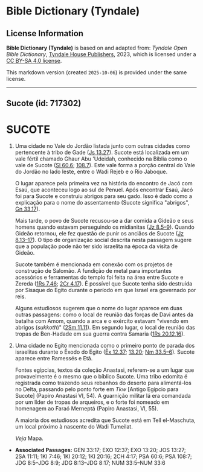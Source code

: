 # Bible Dictionary (Tyndale)

## License Information

**Bible Dictionary (Tyndale)** is based on and adapted from: _Tyndale Open Bible Dictionary_, [Tyndale House Publishers](https://tyndaleopenresources.com/), 2023, which is licensed under a [CC BY-SA 4.0 license](https://creativecommons.org/licenses/by-sa/4.0/legalcode.en).

This markdown version (created `2025-10-06`) is provided under the same license.



--------------------------------

## Sucote (id: 717302)

SUCOTE
======

1. Uma cidade no Vale do Jordão listada junto com outras cidades como pertencente à tribo de Gade ([Js 13\.27](https://ref.ly/Josh13:27)). Sucote está localizada em um vale fértil chamado Ghaur Abu 'Udeidah, conhecido na Bíblia como o vale de Sucote ([Sl 60\.6](https://ref.ly/Ps60:6); [108\.7](https://ref.ly/Ps108:7)). Este vale forma a porção central do Vale do Jordão no lado leste, entre o Wadi Rejeb e o Rio Jaboque.

    O lugar aparece pela primeira vez na história do encontro de Jacó com Esaú, que aconteceu logo ao sul de Penuel. Após encontrar Esaú, Jacó foi para Sucote e construiu abrigos para seu gado. Isso é dado como a explicação para o nome do assentamento (Sucote significa "abrigos", [Gn 33\.17](https://ref.ly/Gen33:17)).

    Mais tarde, o povo de Sucote recusou\-se a dar comida a Gideão e seus homens quando estavam perseguindo os midianitas ([Jz 8\.5–9](https://ref.ly/Judg8:5-Judg8:9)). Quando Gideão retornou, ele fez questão de punir os anciãos de Sucote ([Jz 8\.13–17](https://ref.ly/Judg8:13-Judg8:17)). O tipo de organização social descrita nesta passagem sugere que a população pode não ter sido israelita na época da visita de Gideão.

    Sucote também é mencionada em conexão com os projetos de construção de Salomão. A fundição de metal para importantes acessórios e ferramentas do templo foi feita na área entre Sucote e Zereda ([1Rs 7\.46](https://ref.ly/1Kgs7:46); [2Cr 4\.17](https://ref.ly/2Chr4:17)). É possível que Sucote tenha sido destruída por Sisaque do Egito durante o período em que Israel era governado por reis.

    Alguns estudiosos sugerem que o nome do lugar aparece em duas outras passagens: como o local de reunião das forças de Davi antes da batalha com Amom, quando a arca e o exército estavam "vivendo em abrigos (*sukkoth*)" ([2Sm 11\.11](https://ref.ly/2Sam11:11)). Em segundo lugar, o local de reunião das tropas de Ben\-Hadade em sua guerra contra Samaria ([1Rs 20\.12,16](https://ref.ly/1Kgs20:12,1Kgs20:16)).

2. Uma cidade no Egito mencionada como o primeiro ponto de parada dos israelitas durante o Êxodo do Egito ([Êx 12\.37](https://ref.ly/Exod12:37); [13\.20](https://ref.ly/Exod13:20); [Nm 33\.5–6](https://ref.ly/Num33:5-Num33:6)). Sucote aparece entre Ramessés e Etã.

    Fontes egípcias, textos da coleção Anastasi, referem\-se a um lugar que provavelmente é o mesmo que o bíblico Sucote. Uma tribo edomita é registrada como trazendo seus rebanhos do deserto para alimentá\-los no Delta, passando pelo ponto forte em *Tkw* \[Antigo Egípcio para Sucote] (Papiro Anastasi VI, 54\). A guarnição militar lá era comandada por um líder de tropas de arqueiros, e o forte foi nomeado em homenagem ao Faraó Merneptá (Papiro Anastasi, VI, 55\).

    A maioria dos estudiosos acredita que Sucote está em Tell el\-Maschuta, um local próximo à nascente do Wadi Tumeilat.

    *Veja* Mapa.

* **Associated Passages:** GEN 33:17; EXO 12:37; EXO 13:20; JOS 13:27; 2SA 11:11; 1KI 7:46; 1KI 20:12; 1KI 20:16; 2CH 4:17; PSA 60:6; PSA 108:7; JDG 8:5–JDG 8:9; JDG 8:13–JDG 8:17; NUM 33:5–NUM 33:6

